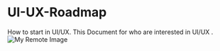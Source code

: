 # UI-UX-Roadmap
How to start in UI/UX. This Document for who are interested in UI/UX .
![My Remote Image]([https://www.dropbox.com/s/.../my-remote-image.jpg?dl=0](https://softtech.com/wp-content/uploads/2020/09/UX-vs-UI-Design-1024x819.jpg))
